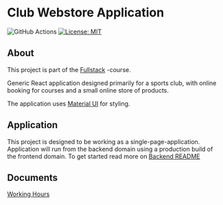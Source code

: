 # Club Webstore Application

![GitHub Actions](https://github.com/macwille/club-webstore/workflows/CI/CD-pipeline/badge.svg)
[![License: MIT](https://img.shields.io/badge/License-MIT-yellow.svg)](https://opensource.org/licenses/MIT)

## About

This project is part of the [Fullstack](https://fullstackopen.com/en/) -course.

Generic React application designed primarily for a sports club, with online booking for courses and a small online store of products. 

The application uses [Material UI](https://material-ui.com/) for styling.

## Application

This project is designed to be working as a single-page-application. Application will run from the backend domain using a production build of the frontend domain. To get started read more on [Backend README](https://github.com/macwille/club-webstore/tree/main/backend)

## Documents

[Working Hours](https://github.com/macwille/club-webstore/blob/main/documents/work-hours.md)
